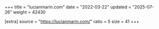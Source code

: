 +++
title = "lucianmarin.com"
date = "2022-03-22"
updated = "2025-07-26"
weight = 42430

[extra]
source = "https://lucianmarin.com/"
ratio = 5
size = 41
+++
